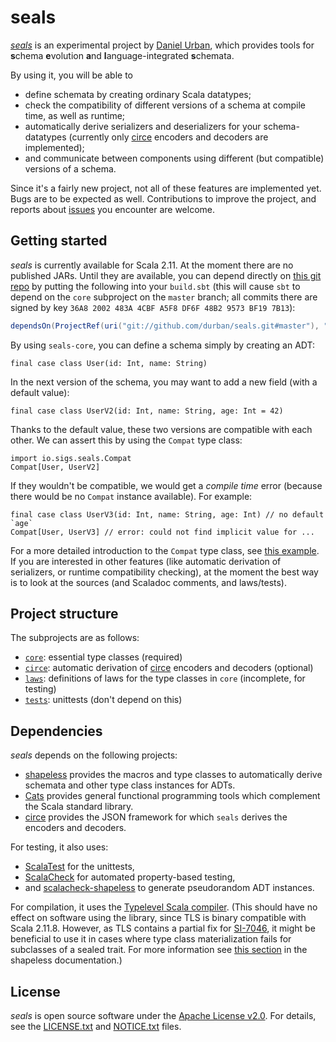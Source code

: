 <!--

   Copyright 2016 Daniel Urban

   Licensed under the Apache License, Version 2.0 (the "License");
   you may not use this file except in compliance with the License.
   You may obtain a copy of the License at

       http://www.apache.org/licenses/LICENSE-2.0

   Unless required by applicable law or agreed to in writing, software
   distributed under the License is distributed on an "AS IS" BASIS,
   WITHOUT WARRANTIES OR CONDITIONS OF ANY KIND, either express or implied.
   See the License for the specific language governing permissions and
   limitations under the License.

--->

# seals

[*seals*](https://github.com/durban/seals) is an experimental project
by [Daniel Urban](https://github.com/durban), which provides tools for
**s**chema **e**volution **a**nd **l**anguage-integrated **s**chemata.

By using it, you will be able to

- define schemata by creating ordinary Scala datatypes;
- check the compatibility of different versions of a schema
  at compile time, as well as runtime;
- automatically derive serializers and deserializers for your
  schema-datatypes (currently only [circe] encoders and decoders
  are implemented);
- and communicate between components using different (but compatible)
  versions of a schema.

Since it's a fairly new project, not all of these features are
implemented yet. Bugs are to be expected as well. Contributions
to improve the project, and reports about
[issues](https://github.com/durban/seals/issues) you encounter
are welcome.

[//]: # (TODO: link to CONTRIBUTION.md)

## Getting started

*seals* is currently available for Scala 2.11. At the moment there are
no published JARs. Until they are available, you can depend directly on
[this git repo](https://github.com/durban/seals.git) by putting the
following into your `build.sbt` (this will cause `sbt` to depend on
the `core` subproject on the `master` branch; all commits there are
signed by key `36A8 2002 483A 4CBF A5F8 DF6F 48B2 9573 BF19 7B13`):

```scala
dependsOn(ProjectRef(uri("git://github.com/durban/seals.git#master"), "core"))
```

By using `seals-core`, you can define a schema simply by creating an ADT:

```tut:silent
final case class User(id: Int, name: String)
```

In the next version of the schema, you may want to add a new field
(with a default value):

```tut:silent
final case class UserV2(id: Int, name: String, age: Int = 42)
```

Thanks to the default value, these two versions are compatible with
each other. We can assert this by using the `Compat` type class:

```tut
import io.sigs.seals.Compat
Compat[User, UserV2]
```

If they wouldn't be compatible, we would get a *compile time* error
(because there would be no `Compat` instance available). For example:

```tut:fail
final case class UserV3(id: Int, name: String, age: Int) // no default `age`
Compat[User, UserV3] // error: could not find implicit value for ...
```

For a more detailed introduction to the `Compat` type class,
see [this example](core/src/main/tut/Compat.md). If you are
interested in other features (like automatic derivation of
serializers, or runtime compatibility checking), at the moment
the best way is to look at the sources (and Scaladoc comments,
and laws/tests).

## Project structure

The subprojects are as follows:

- [`core`](core): essential type classes (required)
- [`circe`](circe): automatic derivation of [circe]
  encoders and decoders (optional)
- [`laws`](laws): definitions of laws for the type classes in `core` (incomplete, for testing)
- [`tests`](tests): unittests (don't depend on this)

## Dependencies

*seals* depends on the following projects:

- [shapeless](https://github.com/milessabin/shapeless) provides
  the macros and type classes to automatically derive schemata
  and other type class instances for ADTs.
- [Cats](https://github.com/typelevel/cats) provides general
  functional programming tools which complement the Scala standard library.
- [circe] provides the JSON framework for which `seals` derives the encoders and decoders.

For testing, it also uses:

- [ScalaTest](https://github.com/scalatest/scalatest) for the unittests,
- [ScalaCheck](https://github.com/rickynils/scalacheck) for automated
  property-based testing,
- and [scalacheck-shapeless](https://github.com/alexarchambault/scalacheck-shapeless)
  to generate pseudorandom ADT instances.

For compilation, it uses the [Typelevel Scala compiler](https://github.com/typelevel/scala).
(This should have no effect on software using the library, since TLS is binary compatible with
Scala 2.11.8. However, as TLS contains a partial fix for
[SI-7046](https://issues.scala-lang.org/browse/SI-7046), it might be beneficial to use it
in cases where type class materialization fails for subclasses of a sealed trait. For more
information see [this section](https://github.com/milessabin/shapeless#shapeless-and-typelevel-scala)
in the shapeless documentation.)

## License

*seals* is open source software under the [Apache License v2.0](https://www.apache.org/licenses/LICENSE-2.0).
For details, see the [LICENSE.txt](LICENSE.txt) and [NOTICE.txt](NOTICE.txt) files.

[circe]: https://github.com/travisbrown/circe
